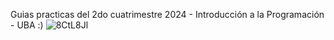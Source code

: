 Guias practicas del 2do cuatrimestre 2024 - Introducción a la Programación - UBA
:)
                                    ![8CtL8Jl](https://github.com/user-attachments/assets/911f3b5d-b0c8-4417-a54f-fbdfb223c1d8)
